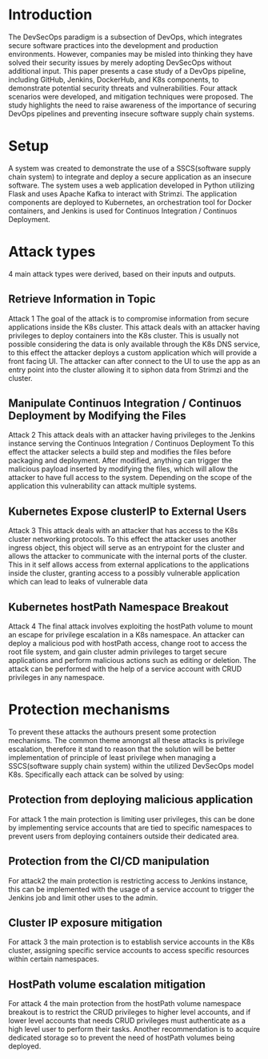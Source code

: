 # Introduction

The DevSecOps paradigm is a subsection of DevOps, which integrates secure software practices into the development and production environments. However, companies may be misled into thinking they have solved their security issues by merely adopting DevSecOps without additional input. This paper presents a case study of a DevOps pipeline, including GitHub, Jenkins, DockerHub, and K8s components, to demonstrate potential security threats and vulnerabilities. Four attack scenarios were developed, and mitigation techniques were proposed. The study highlights the need to raise awareness of the importance of securing DevOps pipelines and preventing insecure software supply chain systems.

# Setup

A system was created to demonstrate the use of a SSCS(software supply chain system) to integrate and deploy a secure application as an insecure software. The system uses a web application developed in Python utilizing Flask and uses Apache Kafka to interact with Strimzi. The application components are deployed to Kubernetes, an orchestration tool for Docker containers, and Jenkins is used for Continuos Integration / Continuos Deployment.

# Attack types

4 main attack types were derived, based on their inputs and outputs.

## Retrieve Information in Topic

Attack 1
The goal of the attack is to compromise information from secure applications inside the K8s cluster.
This attack deals with an attacker having privileges to deploy containers into the K8s cluster.
This is usually not possible considering the data is only available through the K8s DNS service, to this effect the attacker deploys a custom application which will provide a front facing UI.
The attacker can after connect to the UI to use the app as an entry point into the cluster allowing it to siphon data from Strimzi and the cluster.

## Manipulate Continuos Integration / Continuos Deployment by Modifying the Files

Attack 2
This attack deals with an attacker having privileges to the Jenkins instance serving the Continuos Integration / Continuos Deployment
To this effect the attacker selects a build step and modifies the files before packaging and deployment.
After modified, anything can trigger the malicious payload inserted by modifying the files, which will allow the attacker to have full access to the system.
Depending on the scope of the application this vulnerability can attack multiple systems.

## Kubernetes Expose clusterIP to External Users

Attack 3
This attack deals with an attacker that has access to the K8s cluster networking protocols.
To this effect the attacker uses another ingress object, this object will serve as an entrypoint for the cluster and allows the attacker to communicate with the internal ports of the cluster.
This in it self allows access from external applications to the applications inside the cluster, granting access to a possibly vulnerable application which can lead to leaks of vulnerable data

## Kubernetes hostPath Namespace Breakout

Attack 4
The final attack involves exploiting the hostPath volume to mount an escape for privilege escalation in a K8s namespace. An attacker can deploy a malicious pod with hostPath access, change root to access the root file system, and gain cluster admin privileges to target secure applications and perform malicious actions such as editing or deletion. The attack can be performed with the help of a service account with CRUD privileges in any namespace.

# Protection mechanisms

To prevent these attacks the authours present some protection mechanisms.
The common theme amongst all these attacks is privilege escalation, therefore it stand to reason that the solution will be better implementation of principle of least privilege when managing a SSCS(software supply chain system) within the utilized DevSecOps model K8s.
Specifically each attack can be solved by using:

## Protection from deploying malicious application

For attack 1 the main protection is limiting user privileges, this can be done by implementing service accounts that are tied to specific namespaces to prevent users from deploying containers outside their dedicated area.

## Protection from the CI/CD manipulation

For attack2 the main protection is restricting access to Jenkins instance, this can be implemented with the usage of a service account to trigger the Jenkins job and limit other uses to the admin.

## Cluster IP exposure mitigation

For attack 3 the main protection is to establish service accounts in the K8s cluster, assigning specific service accounts to access specific resources within certain namespaces.

## HostPath volume escalation mitigation
For attack 4 the main protection from the hostPath volume namespace breakout is to restrict the CRUD privileges to higher level accounts, and if lower level accounts that needs CRUD privileges must authenticate as a high level user to perform their tasks.
Another recommendation is to acquire dedicated storage so to prevent the need of hostPath volumes being deployed.
